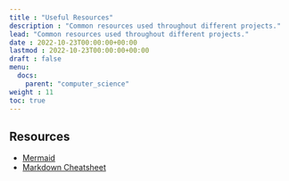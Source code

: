 ```yaml
---
title : "Useful Resources"
description : "Common resources used throughout different projects."
lead: "Common resources used throughout different projects."
date : 2022-10-23T00:00:00+00:00
lastmod : 2022-10-23T00:00:00+00:00
draft : false
menu:
  docs:
    parent: "computer_science"
weight : 11
toc: true
---
```


## Resources
- [Mermaid](https://mermaid-js.github.io/mermaid/)
- [Markdown Cheatsheet](https://github.com/adam-p/markdown-here/wiki/Markdown-Cheatsheet)